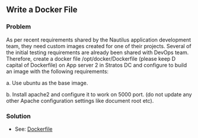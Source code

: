 ## Write a Docker File

### Problem

As per recent requirements shared by the Nautilus application development team, they need custom images created for one of their projects. Several of the initial testing requirements are already been shared with DevOps team. Therefore, create a docker file /opt/docker/Dockerfile (please keep D capital of Dockerfile) on App server 2 in Stratos DC and configure to build an image with the following requirements:

a. Use ubuntu as the base image.

b. Install apache2 and configure it to work on 5000 port. (do not update any other Apache configuration settings like document root etc).

### Solution

- See: [Dockerfile](./Dockerfile)
